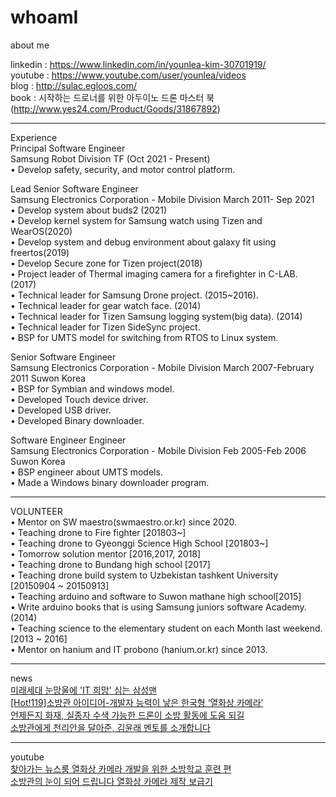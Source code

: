 # whoamI
about me

linkedin : https://www.linkedin.com/in/younlea-kim-30701919/   
youtube : https://www.youtube.com/user/younlea/videos   
blog : http://sulac.egloos.com/     
book : 시작하는 드로너를 위한 아두이노 드론 마스터 북 (http://www.yes24.com/Product/Goods/31867892)   
<hr/>

Experience   
Principal Software Engineer   
Samsung Robot Division TF (Oct 2021 - Present)    
• Develop safety, security, and motor control platform.   

Lead Senior Software Engineer   
Samsung Electronics Corporation - Mobile Division March 2011- Sep 2021   
• Develop system about buds2 (2021)   
• Develop kernel system for Samsung watch using Tizen and WearOS(2020)   
• Develop system and debug environment about galaxy fit using freertos(2019)   
• Develop Secure zone for Tizen project(2018)   
• Project leader of Thermal imaging camera for a firefighter in C-LAB. (2017)   
• Technical leader for Samsung Drone project. (2015~2016).   
• Technical leader for gear watch face. (2014)   
• Technical leader for Tizen Samsung logging system(big data). (2014)   
• Technical leader for Tizen SideSync project.   
• BSP for UMTS model for switching from RTOS to Linux system.    

Senior Software Engineer   
Samsung Electronics Corporation - Mobile Division March 2007-February 2011 Suwon Korea   
• BSP for Symbian and windows model.   
• Developed Touch device driver.    
• Developed USB driver.    
• Developed Binary downloader.   
   
Software Engineer Engineer   
Samsung Electronics Corporation - Mobile Division Feb 2005-Feb 2006 Suwon Korea   
• BSP engineer about UMTS models.   
• Made a Windows binary downloader program.   

<hr/>   

VOLUNTEER   
• Mentor on SW maestro(swmaestro.or.kr) since 2020.   
• Teaching drone to Fire fighter [201803~]   
• Teaching drone to Gyeonggi Science High School [201803~]   
• Tomorrow solution mentor [2016,2017, 2018]   
• Teaching drone to Bundang high school [2017]   
• Teaching drone build system to Uzbekistan tashkent University [20150904 ~ 20150913]   
• Teaching arduino and software to Suwon mathane high school[2015]   
• Write arduino books that is using Samsung juniors software Academy.(2014)   
• Teaching science to the elementary student on each Month last weekend.[2013 ~ 2016]   
• Mentor on hanium and IT probono (hanium.or.kr) since 2013.   

<hr/>    

news     
[미래세대 눈망울에 'IT 희망' 심는 삼성맨](https://news.mt.co.kr/mtview.php?no=2015052016225907055, "news link")      
[[Hot!119]소방관 아이디어-개발자 능력이 낳은 한국형 ‘열화상 카메라’](https://www.fpn119.co.kr/92309, "news link")        
[언제든지 화재, 실종자 수색 가능한 드론이 소방 활동에 도움 되길](https://www.fpn119.co.kr/149484, "news link")       
[소방관에게 천리안을 달아준, 김윤래 멘토를 소개합니다](https://blog.naver.com/sw_maestro/222424498772, "news link")          

<hr/>

youtube     
[찾아가는 뉴스룸 열화상 카메라 개발을 위한 소방학교 훈련 편](https://www.youtube.com/watch?v=gpwkQD-H8kM, "youtube link")        
[소방관의 눈이 되어 드립니다 열화상 카메라 제작 보급기](https://www.youtube.com/watch?v=PiM4MGmw2zo, "youtube link")      




